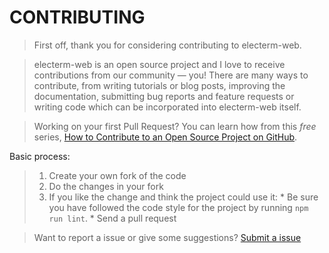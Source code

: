 # CONTRIBUTING

> First off, thank you for considering contributing to electerm-web.

> electerm-web is an open source project and I love to receive contributions from our community — you! There are many ways to contribute, from writing tutorials or blog posts, improving the documentation, submitting bug reports and feature requests or writing code which can be incorporated into electerm-web itself.

> Working on your first Pull Request? You can learn how from this *free* series, [How to Contribute to an Open Source Project on GitHub](https://egghead.io/series/how-to-contribute-to-an-open-source-project-on-github).

Basic process:

> 1. Create your own fork of the code
> 2. Do the changes in your fork
> 3. If you like the change and think the project could use it:
    * Be sure you have followed the code style for the project by running `npm run lint`.
    * Send a pull request

> Want to report a issue or give some suggestions?
[Submit a issue](https://github.com/electerm/electerm-web/issues/new)
